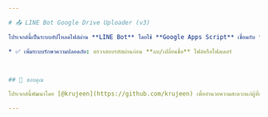 ```yaml
---

# 📤 LINE Bot Google Drive Uploader (v3)

โปรเจกต์นี้เป็นระบบอัปโหลดไฟล์ผ่าน **LINE Bot** โดยใช้ **Google Apps Script** เชื่อมกับ **Google Drive** พร้อมหน้าเว็บสำหรับจัดการไฟล์ และความสามารถใหม่ในเวอร์ชันนี้:

* ✅ เพิ่มระบบรักษาความปลอดภัย: ตรวจสอบรหัสผ่านก่อน **ลบ/เปลี่ยนชื่อ** ไฟล์หรือโฟลเดอร์



## 🙏 ขอบคุณ

โปรเจกต์นี้พัฒนาโดย [@krujeen](https://github.com/krujeen) เพื่ออำนวยความสะดวกแก่ผู้ที่ต้องการอัปโหลดและจัดการไฟล์ผ่าน LINE Bot และ Google Drive อย่างง่ายดาย

---
```


